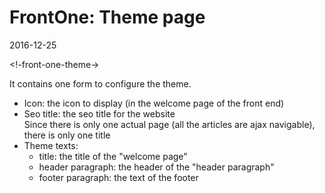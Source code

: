 FrontOne: Theme page
=======================
2016-12-25


<!-front-one-theme->



It contains one form to configure the theme.


- Icon: the icon to display (in the welcome page of the front end)
- Seo title: the seo title for the website    
        Since there is only one actual page (all the articles are ajax navigable),
        there is only one title
- Theme texts:
    - title: the title of the "welcome page"
    - header paragraph: the header of the "header paragraph"
    - footer paragraph: the text of the footer
        




